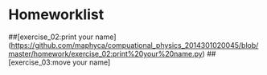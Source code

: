 # Homeworklist
##[exercise_02:print your name] (https://github.com/maphyca/compuational_physics_2014301020045/blob/master/homework/exercise_02:print%20your%20name.py)
##[exercise_03:move your name]
